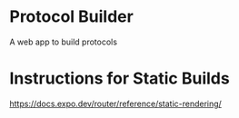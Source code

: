 # Protocol Builder
A web app to build protocols

# Instructions for Static Builds
https://docs.expo.dev/router/reference/static-rendering/
